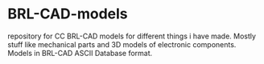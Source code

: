 # BRL-CAD-models
repository for CC BRL-CAD models for different things i have made. Mostly stuff like mechanical parts and 3D models of electronic components. Models in BRL-CAD ASCII Database format.
